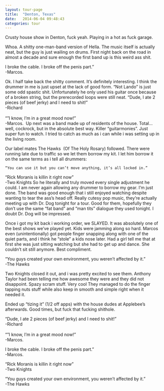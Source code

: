```yaml
---
layout: tour-page
title:  "Denton, Texas"
date:   2014-06-04 09:48:43
categories: tour 
---
```


Crusty house show in Denton, fuck yeah. Playing in a hot as fuck garage.

Whoa. A shitty one-man-band version of Hella. The music itself is actually neat, but the guy is just wailing on drums. First night back on the road in almost a decade and sure enough the first band up is this weird ass shit.

<fig class="sidenote">I broke the cable. I broke off the penis part.” <BR>-Marcos.</fig>

Ok. I half take back the shitty comment. It’s definitely interesting. I think the drummer in me is just upset at the lack of good form. “Not Lando” is just some odd spastic shit. Unfortunately he only used his guitar once because of a broken string, but the prerecorded loops were still neat.
<fig class="sidenote">“Dude, I ate 2 pieces (of beef jerky) and I need to shit!” <BR>-Richard<BR><BR>
“”I know, I’m in a great mood now!” <BR>-Marcos. </fig>
Up next was a band made up of residents of the house. Total…well, cockrock, but in the absolute best way. Killer “guitarmonies”. Just super fun to watch. I tried to catch as much as i can while i was setting up in the living room.


Our label mates The Hawks  (Of The Holy Rosary) followed. There were running late due to traffic so we let them borrow my kit. I let him borrow it on the same terms as i tell all drummers:

    “You can use it but you can’t move anything, it’s all locked in.”

<fig class="sidenote">“Rick Moranis is killin it right now” <BR>-Two Knights</fig>
So he literally and truly moved every single adjustment he could. I am never again allowing any drummer to borrow my gear. I’m just done. The band was good enough that i still enjoyed watching despite wanting to tear the ass’s head off. Really cutesy pop music, they’re actually meeting up with Dr. Dog tonight for a tour. Good for them, hopefully they don’t use the same “fat band” and “man tits” dialogue they used tonight. I doubt Dr. Dog will be impressed.

Once i got my kit back i working order, we SLAYED. It was absolutely one of the best shows we’ve played yet. Kids were jamming along so hard. Marcos even (unintentionally) got people finger snapping along with one of the quiet parts, and i think he “stole” a kids nose later. Had a girl tell me that at first she was just sitting watching but she had to get up and dance. She couldn’t sit still anymore. Best compliment.

<fig class="sidenote">“You guys created your own environment, you weren’t affected by it.” <BR>-The Hawks</fig>

Two Knights closed it out, and i was pretty excited to see them. Anthony Taylor had been telling me how awesome they were and they did not disappoint. Spazy scram stuff. Very cool They managed to do the finger tapping nuts stuff while also keep in smooth and simple right when it needed it.

Ended up “tizing it” (1/2 off apps) with the house dudes at Applebee’s afterwards. Good times, but fuck that fucking shithole.


<p><fig class="bottomnote">“Dude, I ate 2 pieces (of beef jerky) and I need to shit!” <BR>-Richard<BR><BR>
“”I know, I’m in a great mood now!” <BR>-Marcos. </fig><p>

<p><fig class="bottomnote">I broke the cable. I broke off the penis part.” <BR>-Marcos.</fig></p>

<p><fig class="bottomnote">“Rick Moranis is killin it right now” <BR>-Two Knights</fig></p>

<p><fig class="bottomnote">“You guys created your own environment, you weren’t affected by it.” <BR>-The Hawks</fig></p>
